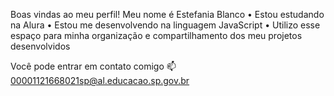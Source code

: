 Boas vindas ao meu perfil! 
Meu nome é Estefania Blanco 
• Estou estudando na Alura
• Estou me desenvolvendo na linguagem JavaScript
• Utilizo esse espaço para minha organização e compartilhamento dos meu projetos desenvolvidos

Você pode entrar em contato comigo 📫
00001121668021sp@al.educacao.sp.gov.br

